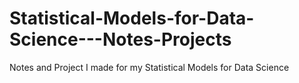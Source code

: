 # Statistical-Models-for-Data-Science---Notes-Projects
Notes and Project I made for my Statistical Models for Data Science
